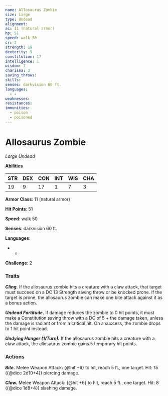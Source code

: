 ```yaml
---
name: Allosaurus Zombie
size: Large
type: Undead
alignment: 
ac: 11 (natural armor)
hp: 51
speed: walk 50
cr: 2
strength: 19
dexterity: 9
constitution: 17
intelligence: 1
wisdom: 7
charisma: 3
saving_throws:
skills:
senses: darkvision 60 ft.
languages:
  - -
weaknesses:
resistances:
immunities:
  - poison
  - poisoned
---
```


# Allosaurus Zombie

*Large Undead*

**Abilities**

| STR | DEX | CON | INT | WIS | CHA |
| --- | --- | --- | --- | --- | --- |
| 19 | 9 | 17 | 1 | 7 | 3 |

**Armor Class**: 11 (natural armor)

**Hit Points**: 51

**Speed**: walk 50

**Senses**: darkvision 60 ft.

**Languages**:
  - -

**Challenge**: 2

### Traits
***Cling.*** If the allosaurus zombie hits a creature with a claw attack, that target must succeed on a DC 13 Strength saving throw or be knocked prone. If the target is prone, the allosaurus zombie can make one bite attack against it as a bonus action.

***Undead Fortitude.*** If damage reduces the zombie to 0 hit points, it must make a Constitution saving throw with a DC of 5 + the damage taken, unless the damage is radiant or from a critical hit. On a success, the zombie drops to 1 hit point instead.

***Undying Hunger (1/Turn).*** If the allosaurus zombie hits a creature with a claw attack, the allosaurus zombie gains 5 temporary hit points.

### Actions
***Bite.*** Melee Weapon Attack: {@hit +6} to hit, reach 5 ft., one target. Hit: 15 ({@dice 2d10+4}) piercing damage.

***Claw.*** Melee Weapon Attack: {@hit +6} to hit, reach 5 ft., one target. Hit: 8 ({@dice 1d8+4}) slashing damage.

